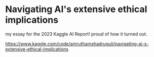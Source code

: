 # Navigating AI's extensive ethical implications

my essay for the 2023 Kaggle AI Report! proud of how it turned out. 

https://www.kaggle.com/code/amruthamshadruguli/navigating-ai-s-extensive-ethical-implications
